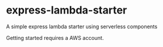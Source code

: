 # express-lambda-starter
A simple express lambda starter using serverless components

Getting started requires a AWS account.
